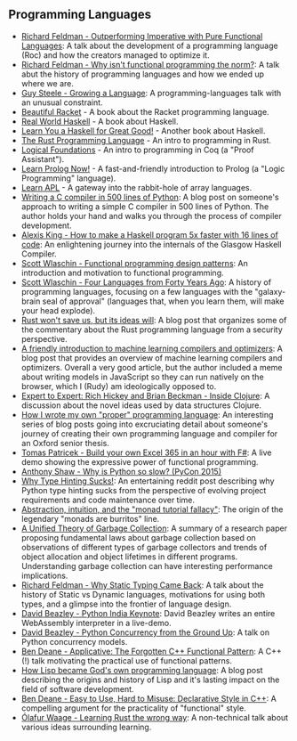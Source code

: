 ## Programming Languages

- [Richard Feldman - Outperforming Imperative with Pure Functional Languages](https://youtu.be/QyJZzq0v7Z4): A talk about the development of a programming language (Roc) and how the creators managed to optimize it.
- [Richard Feldman - Why isn't functional programming the norm?](https://youtu.be/QyJZzq0v7Z4): A talk abut the history of programming languages and how we ended up where we are.
- [Guy Steele - Growing a Language](https://www.youtube.com/watch?v=_ahvzDzKdB0): A programming-languages talk with an unusual constraint.
- [Beautiful Racket](https://beautifulracket.com/) - A book about the Racket programming language.
- [Real World Haskell](https://book.realworldhaskell.org/read) - A book about Haskell.
- [Learn You a Haskell for Great Good!](https://learnyouahaskell.com/chapters) - Another book about Haskell.
- [The Rust Programming Language](https://doc.rust-lang.org/book/) - An intro to programming in Rust.
- [Logical Foundations](https://softwarefoundations.cis.upenn.edu/lf-current/toc.html) - An intro to programming in Coq (a "Proof Assistant").
- [Learn Prolog Now!](https://lpn.swi-prolog.org/lpnpage.php?pageid=online) - A fast-and-friendly introduction to Prolog (a "Logic Programming" language).
- [Learn APL](https://xpqz.github.io/learnapl/intro.html) - A gateway into the rabbit-hole of array languages.
- [Writing a C compiler in 500 lines of Python](https://vgel.me/posts/c500/): A blog post on someone's approach to writing a simple C compiler in 500 lines of Python. The author holds your hand and walks you through the process of compiler development.
- [Alexis King - How to make a Haskell program 5x faster with 16 lines of code](https://youtube.com/watch?v=yRVjR9XcuPU): An enlightening journey into the internals of the Glasgow Haskell Compiler.
- [Scott Wlaschin - Functional programming design patterns](https://youtube.com/watch?v=E8I19uA-wGY): An introduction and motivation to functional programming.
- [Scott Wlaschin - Four Languages from Forty Years Ago](https://youtube.com/watch?v=0fpDlAEQio4): A history of programming languages, focusing on a few languages with the "galaxy-brain seal of approval" (languages that, when you learn them, will make your head explode).
- [Rust won't save us, but its ideas will](https://glitchbyte.io/posts/rust-wont-save-us/): A blog post that organizes some of the commentary about the Rust programming language from a security perspective.
- [A friendly introduction to machine learning compilers and optimizers](https://huyenchip.com/2021/09/07/a-friendly-introduction-to-machine-learning-compilers-and-optimizers.html): A blog post that provides an overview of machine learning compilers and optimizers. Overall a very good article, but the author included a meme about writing models in JavaScript so they can run natively on the browser, which I (Rudy) am ideologically opposed to.
- [Expert to Expert: Rich Hickey and Brian Beckman - Inside Clojure](https://www.youtube.com/watch?v=wASCH_gPnDw): A discussion about the novel ideas used by data structures Clojure.
- [How I wrote my own "proper" programming language](https://mukulrathi.com/create-your-own-programming-language/intro-to-compiler/): An interesting series of blog posts going into excruciating detail about someone's journey of creating their own programming language and compiler for an Oxford senior thesis.
- [Tomas Patricek - Build your own Excel 365 in an hour with F#](https://www.youtube.com/watch?v=Dfll-_tY6kQ): A live demo showing the expressive power of functional programming.
- [Anthony Shaw - Why is Python so slow? (PyCon 2015)](https://www.youtube.com/watch?v=I4nkgJdVZFA)
- [Why Type Hinting Sucks!](https://old.reddit.com/r/Python/comments/10zdidm/why_type_hinting_sucks/): An entertaining reddit post describing why Python type hinting sucks from the perspective of evolving project requirements and code maintenance over time.
- [Abstraction, intuition, and the "monad tutorial fallacy"](https://byorgey.wordpress.com/2009/01/12/abstraction-intuition-and-the-monad-tutorial-fallacy/): The origin of the legendary "monads are burritos" line.
- [A Unified Theory of Garbage Collection](https://www.cs.cornell.edu/courses/cs6120/2019fa/blog/unified-theory-gc/): A summary of a research paper proposing fundamental laws about garbage collection based on observations of different types of garbage collectors and trends of object allocation and object lifetimes in different programs. Understanding garbage collection can have interesting performance implications.
- [Richard Feldman - Why Static Typing Came Back](https://youtu.be/Tml94je2edk): A talk about the history of Static vs Dynamic languages, motivations for using both types, and a glimpse into the frontier of language design.
- [David Beazley - Python India Keynote](https://youtube.com/watch?v=VUT386_GKI8): David Beazley writes an entire WebAssembly interpreter in a live-demo.
- [David Beazley - Python Concurrency from the Ground Up](https://www.youtube.com/watch?v=MCs5OvhV9S4): A talk on Python concurrency models.
- [Ben Deane - Applicative: The Forgotten C++ Functional Pattern](https://www.youtube.com/watch?v=KDn28TZdKb4): A C++ (!) talk motivating the practical use of functional patterns.
- [How Lisp became God's own programming language](https://twobithistory.org/2018/10/14/lisp.html): A blog post describing the origins and history of Lisp and it's lasting impact on the field of software development.
- [Ben Deane - Easy to Use, Hard to Misuse: Declarative Style in C++](https://youtube.com/watch?v=I52uPJSoAT4): A compelling argument for the practicality of "functional" style.
- [Ólafur Waage - Learning Rust the wrong way](https://youtube.com/watch?v=DL9LANLg5EA): A non-technical talk about various ideas surrounding learning.